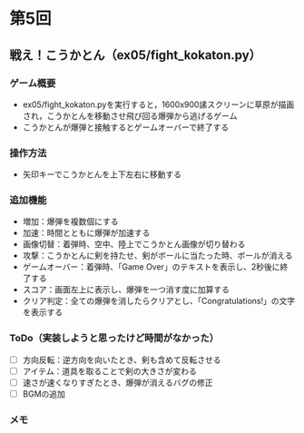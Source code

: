 # 第5回
## 戦え！こうかとん（ex05/fight_kokaton.py）
### ゲーム概要
- ex05/fight_kokaton.pyを実行すると，1600x900䛾スクリーンに草原が描画され，こうかとんを移動させ飛び回る爆弾から逃げるゲーム
- こうかとんが爆弾と接触するとゲームオーバーで終了する
### 操作方法
- 矢印キーでこうかとんを上下左右に移動する
### 追加機能
- 増加：爆弾を複数個にする
- 加速：時間とともに爆弾が加速する
- 画像切替：着弾時、空中、陸上でこうかとん画像が切り替わる
- 攻撃：こうかとんに剣を持たせ、剣がボールに当たった時、ボールが消える
- ゲームオーバー：着弾時、「Game Over」のテキストを表示し、2秒後に終了する
- スコア：画面左上に表示し、爆弾を一つ消す度に加算する
- クリア判定：全ての爆弾を消したらクリアとし、「Congratulations!」の文字を表示する
### ToDo（実装しようと思ったけど時間がなかった）
- [ ] 方向反転：逆方向を向いたとき、剣も含めて反転させる
- [ ] アイテム：道具を取ることで剣の大きさが変わる
- [ ] 速さが速くなりすぎたとき、爆弾が消えるバグの修正
- [ ] BGMの追加
### メモ